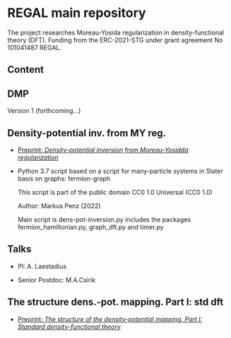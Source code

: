# REGAL main repository

The project researches Moreau-Yosida regularization in density-functional theory (DFT). Funding from the ERC-2021-STG under grant agreement No 101041487 REGAL.

## Content

## DMP

Version 1 (forthcoming...)

## Density-potential inv. from MY reg.

+ [Preprint: *Density-potential inversion from Moreau-Yosidda regularization*](https://arxiv.org/abs/2212.12727)

+ Python 3.7 script based on a script for many-particle systems in Slater basis on graphs: fermion-graph

   This script is part of the public domain CC0 1.0 Universal (CC0 1.0)

   Author: Markus Penz (2022)

   Main script is dens-pot-inversion.py includes the packages fermion_hamiltonian.py, graph_dft.py and timer.py

## Talks

+ PI: A. Laestadius

+ Senior Postdoc: M.A.Csirik

## The structure dens.-pot. mapping. Part I: std dft

+ [Preprint: *The structure of the density-potential mapping. Part I: Standard density-functional theory*](https://arxiv.org/abs/2211.16627)


